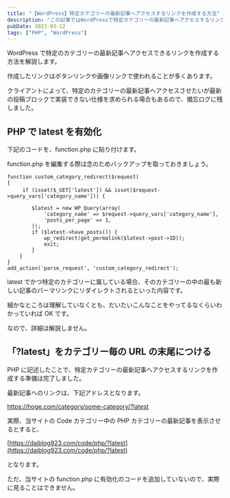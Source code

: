 ```yaml
---
title: "【WordPress】特定カテゴリーの最新記事へアクセスするリンクを作成する方法"
description: "この記事ではWordPressで特定カテゴリーの最新記事へアクセスするリンクを作成する方法について解説しています。標準では、カテゴリーの最新記事に直接アクセスする機能はないのfunction.phpを編集する必要があります。"
pubDate: 2021-03-12
tags: ["PHP", "WordPress"]
---
```


WordPress で特定のカテゴリーの最新記事へアクセスできるリンクを作成する方法を解説します。

作成したリンクはボタンリンクや画像リンクで使われることが多くあります。

クライアントによって、特定のカテゴリーの最新記事へアクセスさせたいが最新の投稿ブロックで実装できない仕様を求められる場合もあるので、備忘ログに残しました。

## PHP で latest を有効化

下記のコードを、function.php に貼り付けます。

function.php を編集する際は念のためバックアップを取っておきましょう。

```
function custom_category_redirect($request)
{
　　　if (isset($_GET['latest']) && isset($request->query_vars['category_name'])) {

        $latest = new WP_Query(array(
            'category_name' => $request->query_vars['category_name'],
            'posts_per_page' => 1,
        ));
        if ($latest->have_posts()) {
            wp_redirect(get_permalink($latest->post->ID));
            exit;
        }
    }
}
add_action('parse_request', 'custom_category_redirect');
```

latest でかつ特定のカテゴリーに属している場合、そのカテゴリーの中の最も新しい記事のパーマリンクにリダイレクトされるといった内容です。

細かなところは理解していなくとも、だいたいこんなことをやってるなくらいわかっていれば OK です。

なので、詳細は解説しません。

## 「?latest」をカテゴリー毎の URL の末尾につける

PHP に記述したことで、特定カテゴリーの最新記事へアクセスするリンクを作成する準備は完了しました。

最新記事へのリンクは、下記アドレスとなります。

https://hoge.com/category/some-category/?latest

実際、当サイトの Code カテゴリー中の PHP カテゴリーの最新記事を表示させるとすると、

[https://daiblog923.com/code/php/?latest](https://daiblog923.com/code/php/?latest)

となります。

ただ、当サイトの function.php に有効化のコードを追加していないので、実際に見ることはできません。

